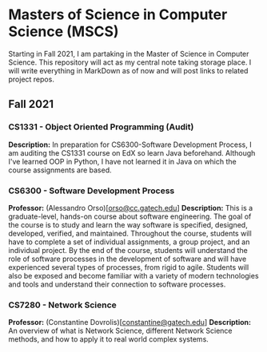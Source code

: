 # Masters of Science in Computer Science (MSCS)

Starting in Fall 2021, I am partaking in the Master of Science in Computer Science. This repository will act as my central note taking storage place. I will write everything in MarkDown as of now and will post links to related project repos.

## Fall 2021

### CS1331 - Object Oriented Programming (Audit)
**Description:** In preparation for CS6300-Software Development Process, I am auditing the CS1331 course on EdX so learn Java beforehand. Although I've learned OOP in Python, I have not learned it in Java on which the course assignments are based.

### CS6300 - Software Development Process
**Professor:** (Alessandro Orso)[orso@cc.gatech.edu]
**Description:** This is a graduate-level, hands-on course about software engineering. The goal of the course is to study and learn the way software is specified, designed, developed, verified, and maintained. Throughout the course, students will have to complete a set of individual assignments, a group project, and an individual project. By the end of the course, students will understand the role of software processes in the development of software and will have experienced several types of processes, from rigid to agile. Students will also be exposed and become familiar with a variety of modern technologies and tools and understand their connection to software processes.

### CS7280 - Network Science
**Professor:** (Constantine Dovrolis)[constantine@gatech.edu]
**Description:** An overview of what is Network Science, different Network Science methods, and how to apply it to real world complex systems.

